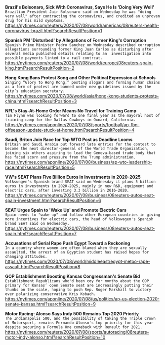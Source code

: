 **Brazil's Bolsonaro, Sick With Coronavirus, Says He Is 'Doing Very Well'**\
`Brazilian President Jair Bolsonaro said on Wednesday he was "doing very well" after contracting the coronavirus, and credited an unproven drug for his mild symptoms.`\
https://nytimes.com/reuters/2020/07/08/world/americas/08reuters-health-coronavirus-brazil.html?searchResultPosition=1

**Spanish PM 'Disturbed' by Allegations of Former King's Corruption**\
`Spanish Prime Minister Pedro Sanchez on Wednesday described corruption allegations surrounding former King Juan Carlos as disturbing after several media published details relating to an  investigation into possible payments linked to a rail contrcat.`\
https://nytimes.com/reuters/2020/07/08/world/europe/08reuters-spain-king.html?searchResultPosition=2

**Hong Kong Bans Protest Song and Other Political Expression at Schools**\
`Singing “Glory to Hong Kong,” posting slogans and forming human chains as a form of protest are banned under new guidelines issued by the city’s education secretary.`\
https://nytimes.com/2020/07/08/world/asia/hong-kong-students-protests-china.html?searchResultPosition=3

**NFL's Stay-At-Home Order Means No Travel for Training Camp**\
`Tim Flynn was looking forward to one final year as the mayoral host of training camp for the Dallas Cowboys in Oxnard, California.`\
https://nytimes.com/aponline/2020/07/08/sports/football/ap-fbn-offseason-update-stuck-at-home.html?searchResultPosition=4

**Saudi, Briton Join Race for Top WTO Post as Deadline Looms**\
`Britain and Saudi Arabia put forward late entries for the contest to become the next director-general of the World Trade Organization, joining six others aspiring to lead the Geneva-based trade body that has faced scorn and pressure from the Trump administration.`\
https://nytimes.com/aponline/2020/07/08/business/ap-wto-leadership-race.html?searchResultPosition=5

**VW's SEAT Plans Five Billion Euros in Investments in 2020-2025**\
`Volkswagen's Spanish brand SEAT said on Wednesday it plans 5 billion euros in investments in 2020-2025, mainly in new R&D, equipment and electric cars, after investing 3.3 billion in 2016-2020.`\
https://nytimes.com/reuters/2020/07/08/business/08reuters-autos-seat-spain-investment.html?searchResultPosition=6

**SEAT Urges Spain to 'Wake Up' and Promote Electric Cars**\
`Spain needs to "wake up" and follow other European countries in giving more incentives for electric cars, the head of Volkswagen's Spanish brand SEAT said on Wednesday. `\
https://nytimes.com/reuters/2020/07/08/business/08reuters-autos-seat-spain.html?searchResultPosition=7

**Accusations of Serial Rape Push Egypt Toward a Reckoning**\
`In a country where women are often blamed when they are sexually assaulted, the arrest of an Egyptian student has raised hopes for changing attitudes.`\
https://nytimes.com/2020/07/08/world/middleeast/egypt-metoo-rape-assault.html?searchResultPosition=8

**GOP Establishment Boosting Kansas Congressman's Senate Bid**\
`Establishment Republicans who'd been coy for months about the GOP primary for Kansas’ open Senate seat are increasingly putting their thumbs on the scale, hoping to push Rep. Roger Marshall to victory over polarizing conservative Kris Kobach.`\
https://nytimes.com/aponline/2020/07/08/us/politics/ap-us-election-2020-senate-kansas.html?searchResultPosition=9

**Motor Racing: Alonso Says Indy 500 Remains Top 2020 Priority**\
`The Indianapolis 500, and the possibility of taking the Triple Crown of Motorsport, remains Fernando Alonso's top priority for this year despite securing a Formula One comeback with Renault for 2021.`\
https://nytimes.com/reuters/2020/07/08/sports/autoracing/08reuters-motor-indy-alonso.html?searchResultPosition=10

